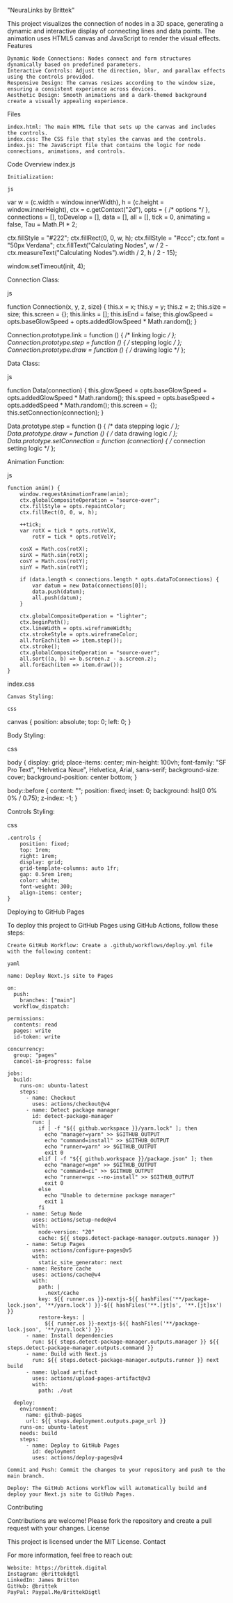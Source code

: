 "NeuraLinks by Brittek"

This project visualizes the connection of nodes in a 3D space, generating a dynamic and interactive display of connecting lines and data points. The animation uses HTML5 canvas and JavaScript to render the visual effects.
Features

    Dynamic Node Connections: Nodes connect and form structures dynamically based on predefined parameters.
    Interactive Controls: Adjust the direction, blur, and parallax effects using the controls provided.
    Responsive Design: The canvas resizes according to the window size, ensuring a consistent experience across devices.
    Aesthetic Design: Smooth animations and a dark-themed background create a visually appealing experience.


Files

    index.html: The main HTML file that sets up the canvas and includes the controls.
    index.css: The CSS file that styles the canvas and the controls.
    index.js: The JavaScript file that contains the logic for node connections, animations, and controls.

Code Overview
index.js

    Initialization:

    js

var w = (c.width = window.innerWidth),
    h = (c.height = window.innerHeight),
    ctx = c.getContext("2d"),
    opts = { /* options */ },
    connections = [],
    toDevelop = [],
    data = [],
    all = [],
    tick = 0,
    animating = false,
    Tau = Math.PI * 2;

ctx.fillStyle = "#222";
ctx.fillRect(0, 0, w, h);
ctx.fillStyle = "#ccc";
ctx.font = "50px Verdana";
ctx.fillText("Calculating Nodes", w / 2 - ctx.measureText("Calculating Nodes").width / 2, h / 2 - 15);

window.setTimeout(init, 4);

Connection Class:

js

function Connection(x, y, z, size) {
    this.x = x;
    this.y = y;
    this.z = z;
    this.size = size;
    this.screen = {};
    this.links = [];
    this.isEnd = false;
    this.glowSpeed = opts.baseGlowSpeed + opts.addedGlowSpeed * Math.random();
}

Connection.prototype.link = function () { /* linking logic */ };
Connection.prototype.step = function () { /* stepping logic */ };
Connection.prototype.draw = function () { /* drawing logic */ };

Data Class:

js

function Data(connection) {
    this.glowSpeed = opts.baseGlowSpeed + opts.addedGlowSpeed * Math.random();
    this.speed = opts.baseSpeed + opts.addedSpeed * Math.random();
    this.screen = {};
    this.setConnection(connection);
}

Data.prototype.step = function () { /* data stepping logic */ };
Data.prototype.draw = function () { /* data drawing logic */ };
Data.prototype.setConnection = function (connection) { /* connection setting logic */ };

Animation Function:

js

    function anim() {
        window.requestAnimationFrame(anim);
        ctx.globalCompositeOperation = "source-over";
        ctx.fillStyle = opts.repaintColor;
        ctx.fillRect(0, 0, w, h);

        ++tick;
        var rotX = tick * opts.rotVelX,
            rotY = tick * opts.rotVelY;

        cosX = Math.cos(rotX);
        sinX = Math.sin(rotX);
        cosY = Math.cos(rotY);
        sinY = Math.sin(rotY);

        if (data.length < connections.length * opts.dataToConnections) {
            var datum = new Data(connections[0]);
            data.push(datum);
            all.push(datum);
        }

        ctx.globalCompositeOperation = "lighter";
        ctx.beginPath();
        ctx.lineWidth = opts.wireframeWidth;
        ctx.strokeStyle = opts.wireframeColor;
        all.forEach(item => item.step());
        ctx.stroke();
        ctx.globalCompositeOperation = "source-over";
        all.sort((a, b) => b.screen.z - a.screen.z);
        all.forEach(item => item.draw());
    }

index.css

    Canvas Styling:

    css

canvas {
    position: absolute;
    top: 0;
    left: 0;
}

Body Styling:

css

body {
    display: grid;
    place-items: center;
    min-height: 100vh;
    font-family: "SF Pro Text", "Helvetica Neue", Helvetica, Arial, sans-serif;
    background-size: cover;
    background-position: center bottom;
}

body::before {
    content: "";
    position: fixed;
    inset: 0;
    background: hsl(0 0% 0% / 0.75);
    z-index: -1;
}

Controls Styling:

css

    .controls {
        position: fixed;
        top: 1rem;
        right: 1rem;
        display: grid;
        grid-template-columns: auto 1fr;
        gap: 0.5rem 1rem;
        color: white;
        font-weight: 300;
        align-items: center;
    }

Deploying to GitHub Pages

To deploy this project to GitHub Pages using GitHub Actions, follow these steps:

    Create GitHub Workflow: Create a .github/workflows/deploy.yml file with the following content:

    yaml

    name: Deploy Next.js site to Pages

    on:
      push:
        branches: ["main"]
      workflow_dispatch:

    permissions:
      contents: read
      pages: write
      id-token: write

    concurrency:
      group: "pages"
      cancel-in-progress: false

    jobs:
      build:
        runs-on: ubuntu-latest
        steps:
          - name: Checkout
            uses: actions/checkout@v4
          - name: Detect package manager
            id: detect-package-manager
            run: |
              if [ -f "${{ github.workspace }}/yarn.lock" ]; then
                echo "manager=yarn" >> $GITHUB_OUTPUT
                echo "command=install" >> $GITHUB_OUTPUT
                echo "runner=yarn" >> $GITHUB_OUTPUT
                exit 0
              elif [ -f "${{ github.workspace }}/package.json" ]; then
                echo "manager=npm" >> $GITHUB_OUTPUT
                echo "command=ci" >> $GITHUB_OUTPUT
                echo "runner=npx --no-install" >> $GITHUB_OUTPUT
                exit 0
              else
                echo "Unable to determine package manager"
                exit 1
              fi
          - name: Setup Node
            uses: actions/setup-node@v4
            with:
              node-version: "20"
              cache: ${{ steps.detect-package-manager.outputs.manager }}
          - name: Setup Pages
            uses: actions/configure-pages@v5
            with:
              static_site_generator: next
          - name: Restore cache
            uses: actions/cache@v4
            with:
              path: |
                .next/cache
              key: ${{ runner.os }}-nextjs-${{ hashFiles('**/package-lock.json', '**/yarn.lock') }}-${{ hashFiles('**.[jt]s', '**.[jt]sx') }}
              restore-keys: |
                ${{ runner.os }}-nextjs-${{ hashFiles('**/package-lock.json', '**/yarn.lock') }}-
          - name: Install dependencies
            run: ${{ steps.detect-package-manager.outputs.manager }} ${{ steps.detect-package-manager.outputs.command }}
          - name: Build with Next.js
            run: ${{ steps.detect-package-manager.outputs.runner }} next build
          - name: Upload artifact
            uses: actions/upload-pages-artifact@v3
            with:
              path: ./out

      deploy:
        environment:
          name: github-pages
          url: ${{ steps.deployment.outputs.page_url }}
        runs-on: ubuntu-latest
        needs: build
        steps:
          - name: Deploy to GitHub Pages
            id: deployment
            uses: actions/deploy-pages@v4

    Commit and Push: Commit the changes to your repository and push to the main branch.

    Deploy: The GitHub Actions workflow will automatically build and deploy your Next.js site to GitHub Pages.

Contributing

Contributions are welcome! Please fork the repository and create a pull request with your changes.
License

This project is licensed under the MIT License.
Contact

For more information, feel free to reach out:

    Website: https://brittek.digital
    Instagram: @brittekdgtl
    LinkedIn: James Britton
    GitHub: @brittek
    PayPal: Paypal.Me/BrittekDigtl
